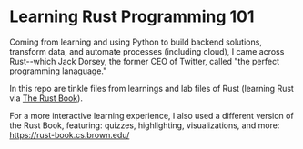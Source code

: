 # Learning Rust Programming 101

Coming from learning and using Python to build backend solutions, transform data, and automate processes (including cloud), I came across Rust--which Jack Dorsey, the former CEO of Twitter, called "the perfect programming lanaguage."

In this repo are tinkle files from learnings and lab files of Rust (learning Rust via [The Rust Book](https://doc.rust-lang.org/book/)).

For a more interactive learning experience, I also used a different version of the Rust Book, featuring: quizzes, highlighting, visualizations, and more: https://rust-book.cs.brown.edu/
